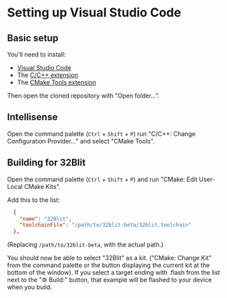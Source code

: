 # Setting up Visual Studio Code

## Basic setup
You'll need to install:
 - [Visual Studio Code](https://code.visualstudio.com/)
 - The [C/C++ extension](https://marketplace.visualstudio.com/items?itemName=ms-vscode.cpptools)
 - The [CMake Tools extension](https://marketplace.visualstudio.com/items?itemName=ms-vscode.cmake-tools)

Then open the cloned repository with "Open folder...".

## Intellisense

Open the command palette (`Ctrl` + `Shift` + `P`) run "C/C++: Change Configuration Provider..." and select "CMake Tools".

## Building for 32Blit

Open the command palette (`Ctrl` + `Shift` + `P`) and run "CMake: Edit User-Local CMake Kits".

Add this to the list:
```json
  {
    "name": "32Blit",
    "toolchainFile": "/path/to/32blit-beta/32blit.toolchain"
  },
```
(Replacing `/path/to/32blit-beta`, with the actual path.)

You should now be able to select "32Blit" as a kit. ("CMake: Change Kit" from the command palette or the button displaying the current kit at the bottom of the window). If you select a target ending with .flash from the list next to the "⚙ Build:" button, that example will be flashed to your device when you build.